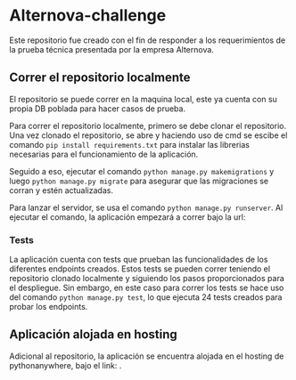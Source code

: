 # Alternova-challenge
Este repositorio fue creado con el fin de responder a los requerimientos de la prueba técnica presentada por la empresa Alternova. 

## Correr el repositorio localmente
El repositorio se puede correr en la maquina local, este ya cuenta con su propia DB poblada para hacer casos de prueba.

Para correr el repositorio localmente, primero se debe clonar el repositorio. Una vez clonado el repositorio, se abre y haciendo uso de cmd se escibe el comando `pip install requirements.txt` para instalar las librerias necesarias para el funcionamiento de la aplicación.

Seguido a eso, ejecutar el comando `python manage.py makemigrations` y luego `python manage.py migrate` para asegurar que las migraciones se corran y estén actualizadas. 

Para lanzar el servidor, se usa el comando `python manage.py runserver`. Al ejecutar el comando, la aplicación empezará a correr bajo la url: [](http://127.0.0.1:8000/)
### Tests
La aplicación cuenta con tests que prueban las funcionalidades de los diferentes endpoints creados. Estos tests se pueden correr teniendo el repositorio clonado localmente y siguiendo los pasos proporcionados para el despliegue. Sin embargo, en este caso para correr los tests se hace uso del comando `python manage.py test`, lo que ejecuta 24 tests creados para probar los endpoints.

## Aplicación alojada en hosting
Adicional al repositorio, la aplicación se encuentra alojada en el hosting de pythonanywhere, bajo el link: [](https://ale1220.pythonanywhere.com/).
